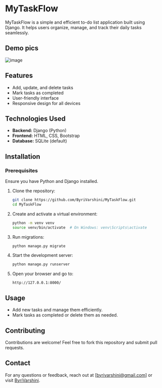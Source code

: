 # MyTaskFlow

MyTaskFlow is a simple and efficient to-do list application built using Django. It helps users organize, manage, and track their daily tasks seamlessly.
## Demo pics
![image](https://github.com/user-attachments/assets/752a1842-751b-48bc-97f4-036175c500a6)

## Features
- Add, update, and delete tasks
- Mark tasks as completed
- User-friendly interface
- Responsive design for all devices

## Technologies Used
- **Backend:** Django (Python)
- **Frontend:** HTML, CSS, Bootstrap
- **Database:** SQLite (default) 

## Installation

### Prerequisites
Ensure you have Python and Django installed.

1. Clone the repository:
   ```bash
   git clone https://github.com/ByriVarshini/MyTaskFlow.git
   cd MyTaskFlow
   ```

2. Create and activate a virtual environment:
   ```bash
   python -m venv venv
   source venv/bin/activate  # On Windows: venv\Scripts\activate
   ```

3. Run migrations:
   ```bash
   python manage.py migrate
   ```

4. Start the development server:
   ```bash
   python manage.py runserver
   ```
   
5. Open your browser and go to:
   ```
   http://127.0.0.1:8000/
   ```

## Usage
- Add new tasks and manage them efficiently.
- Mark tasks as completed or delete them as needed.

## Contributing
Contributions are welcome! Feel free to fork this repository and submit pull requests.

## Contact
For any questions or feedback, reach out at [byrivarshini@gmail.com] or visit [ByriVarshini](https://github.com/ByriVarshini).

